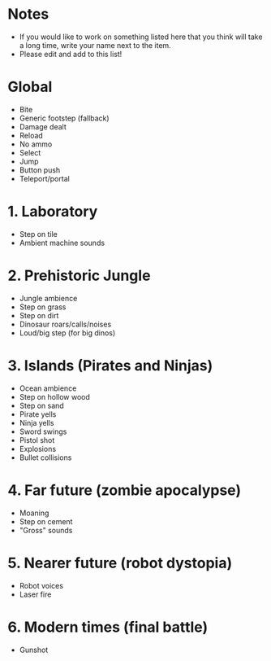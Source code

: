 # Notes #
  * If you would like to work on something listed here that you think will take a long time, write your name next to the item.
  * Please edit and add to this list!

# Global #
  * Bite
  * Generic footstep (fallback)
  * Damage dealt
  * Reload
  * No ammo
  * Select
  * Jump
  * Button push
  * Teleport/portal

# 1. Laboratory #
  * Step on tile
  * Ambient machine sounds

# 2. Prehistoric Jungle #
  * Jungle ambience
  * Step on grass
  * Step on dirt
  * Dinosaur roars/calls/noises
  * Loud/big step (for big dinos)

# 3. Islands (Pirates and Ninjas) #
  * Ocean ambience
  * Step on hollow wood
  * Step on sand
  * Pirate yells
  * Ninja yells
  * Sword swings
  * Pistol shot
  * Explosions
  * Bullet collisions

# 4. Far future (zombie apocalypse) #
  * Moaning
  * Step on cement
  * "Gross" sounds

# 5. Nearer future (robot dystopia) #
  * Robot voices
  * Laser fire

# 6. Modern times (final battle) #
  * Gunshot